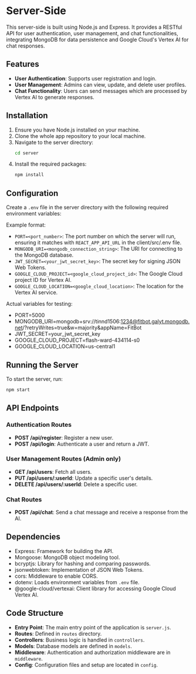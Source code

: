 # Server-Side

This server-side is built using Node.js and Express. It provides a RESTful API for user authentication, user management, and chat functionalities, integrating MongoDB for data persistence and Google Cloud's Vertex AI for chat responses.

## Features

- **User Authentication**: Supports user registration and login.
- **User Management**: Admins can view, update, and delete user profiles.
- **Chat Functionality**: Users can send messages which are processed by Vertex AI to generate responses.

## Installation

1. Ensure you have Node.js installed on your machine.
2. Clone the whole app repository to your local machine.
3. Navigate to the server directory:
   ```bash
   cd server
   ```
4. Install the required packages:
   ```bash
   npm install
   ```

## Configuration

Create a `.env` file in the server directory with the following required environment variables:

Example format:
- `PORT=<port_number>`: The port number on which the server will run, ensuring it matches with `REACT_APP_API_URL` in the client/src/.env file.
- `MONGODB_URI=<mongodb_connection_string>`: The URI for connecting to the MongoDB database.
- `JWT_SECRET=<your_jwt_secret_key>`: The secret key for signing JSON Web Tokens.
- `GOOGLE_CLOUD_PROJECT=<google_cloud_project_id>`: The Google Cloud project ID for Vertex AI.
- `GOOGLE_CLOUD_LOCATION=<google_cloud_location>`: The location for the Vertex AI service.

Actual variables for testing:

- PORT=5000
- MONGODB_URI=mongodb+srv://tinnd1506:1234@fitbot.galyt.mongodb.net/?retryWrites=true&w=majority&appName=FitBot
- JWT_SECRET=your_jwt_secret_key
- GOOGLE_CLOUD_PROJECT=flash-ward-434114-s0
- GOOGLE_CLOUD_LOCATION=us-central1

## Running the Server

To start the server, run:
```bash
npm start
```

## API Endpoints

### Authentication Routes

- **POST /api/register**: Register a new user.
- **POST /api/login**: Authenticate a user and return a JWT.

### User Management Routes (Admin only)

- **GET /api/users**: Fetch all users.
- **PUT /api/users/:userId**: Update a specific user's details.
- **DELETE /api/users/:userId**: Delete a specific user.

### Chat Routes

- **POST /api/chat**: Send a chat message and receive a response from the AI.

## Dependencies

- Express: Framework for building the API.
- Mongoose: MongoDB object modeling tool.
- bcryptjs: Library for hashing and comparing passwords.
- jsonwebtoken: Implementation of JSON Web Tokens.
- cors: Middleware to enable CORS.
- dotenv: Loads environment variables from `.env` file.
- @google-cloud/vertexai: Client library for accessing Google Cloud Vertex AI.

## Code Structure

- **Entry Point**: The main entry point of the application is `server.js`.
- **Routes**: Defined in `routes` directory.
- **Controllers**: Business logic is handled in `controllers`.
- **Models**: Database models are defined in `models`.
- **Middleware**: Authentication and authorization middleware are in `middleware`.
- **Config**: Configuration files and setup are located in `config`.

